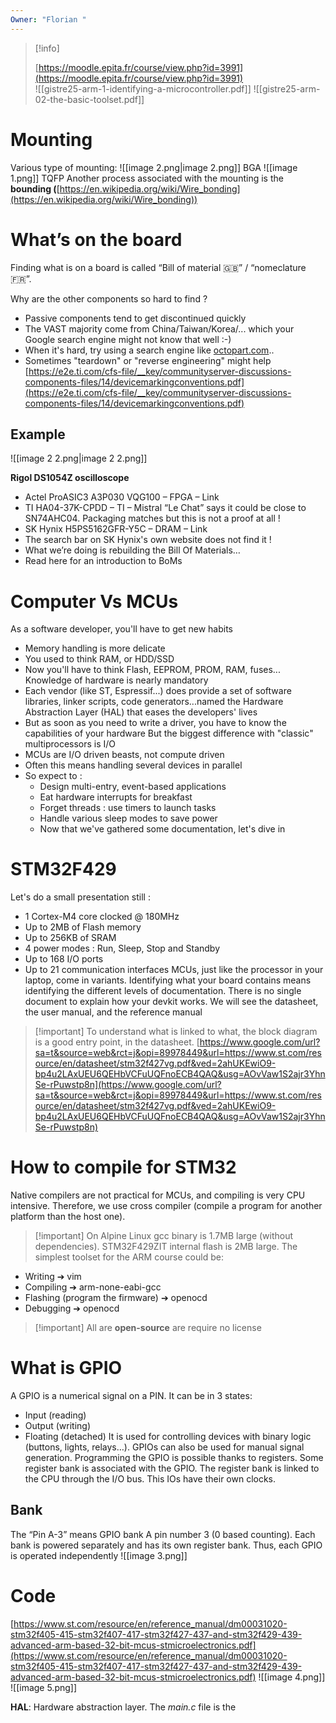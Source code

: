 ```yaml
---
Owner: "Florian "
---
```

> [!info]  
>  
> [https://moodle.epita.fr/course/view.php?id=3991](https://moodle.epita.fr/course/view.php?id=3991)  
![[gistre25-arm-1-identifying-a-microcontroller.pdf]]
![[gistre25-arm-02-the-basic-toolset.pdf]]
# Mounting
Various type of mounting:
![[image 2.png|image 2.png]]
BGA
![[image 1.png]]
TQFP
Another process associated with the mounting is the **bounding (**[https://en.wikipedia.org/wiki/Wire_bonding](https://en.wikipedia.org/wiki/Wire_bonding))
# What’s on the board
Finding what is on a board is called “Bill of material 🇬🇧” / “nomeclature 🇫🇷”.
  
Why are the other components so hard to find ?
- Passive components tend to get discontinued quickly
- The VAST majority come from China/Taiwan/Korea/... which your Google search engine might not know that well :-)
- When it's hard, try using a search engine like [octopart.com](http://octopart.com/)..
- Sometimes "teardown" or "reverse engineering" might help
[https://e2e.ti.com/cfs-file/__key/communityserver-discussions-components-files/14/devicemarkingconventions.pdf](https://e2e.ti.com/cfs-file/__key/communityserver-discussions-components-files/14/devicemarkingconventions.pdf)
## Example
![[image 2 2.png|image 2 2.png]]
  
**Rigol DS1054Z oscilloscope**
- Actel ProASIC3 A3P030 VQG100 – FPGA – Link
- TI HA04-37K-CPDD – TI – Mistral “Le Chat” says it could be close to SN74AHC04. Packaging matches but this is not a proof at all !
- SK Hynix H5PS5162GFR-Y5C – DRAM – Link
- The search bar on SK Hynix's own website does not find it !
- What we’re doing is rebuilding the Bill Of Materials…
- Read here for an introduction to BoMs
# Computer Vs MCUs
As a software developer, you'll have to get new habits
- Memory handling is more delicate
- You used to think RAM, or HDD/SSD
- Now you'll have to think Flash, EEPROM, PROM, RAM, fuses... Knowledge of hardware is nearly mandatory
- Each vendor (like ST, Espressif...) does provide a set of software libraries, linker scripts, code generators...named the Hardware Abstraction Layer (HAL) that eases the developers' lives
- But as soon as you need to write a driver, you have to know the  
    capabilities of your hardware
But the biggest difference with "classic" multiprocessors is I/O
- MCUs are I/O driven beasts, not compute driven
- Often this means handling several devices in parallel
- So expect to :
    - Design multi-entry, event-based applications
    - Eat hardware interrupts for breakfast
    - Forget threads : use timers to launch tasks
    - Handle various sleep modes to save power
    - Now that we've gathered some documentation, let's dive in
  
# STM32F429
Let's do a small presentation still :
- 1 Cortex-M4 core clocked @ 180MHz
- Up to 2MB of Flash memory
- Up to 256KB of SRAM
- 4 power modes : Run, Sleep, Stop and Standby
- Up to 168 I/O ports
- Up to 21 communication interfaces
MCUs, just like the processor in your laptop, come in variants. Identifying what your board contains means identifying the different levels of documentation. There is no single document to explain how your devkit works. We will see the datasheet, the user manual, and the reference manual

> [!important] To understand what is linked to what, the block diagram is a good entry point, in the datasheet.
[https://www.google.com/url?sa=t&source=web&rct=j&opi=89978449&url=https://www.st.com/resource/en/datasheet/stm32f427vg.pdf&ved=2ahUKEwiO9-bp4u2LAxUEU6QEHbVCFuUQFnoECB4QAQ&usg=AOvVaw1S2ajr3YhnSe-rPuwstp8n](https://www.google.com/url?sa=t&source=web&rct=j&opi=89978449&url=https://www.st.com/resource/en/datasheet/stm32f427vg.pdf&ved=2ahUKEwiO9-bp4u2LAxUEU6QEHbVCFuUQFnoECB4QAQ&usg=AOvVaw1S2ajr3YhnSe-rPuwstp8n)
# How to compile for STM32
Native compilers are not practical for MCUs, and compiling is very CPU intensive. Therefore, we use cross compiler (compile a program for another platform than the host one).

> [!important] On Alpine Linux gcc binary is 1.7MB large (without dependencies). STM32F429ZIT internal flash is 2MB large.
The simplest toolset for the ARM course could be:
- Writing ➔ vim
- Compiling ➔ arm-none-eabi-gcc
- Flashing (program the firmware) ➔ openocd
- Debugging ➔ openocd

> [!important] All are **open-source** are require no license
# What is GPIO
A GPIO is a numerical signal on a PIN. It can be in 3 states:
- Input (reading)
- Output (writing)
- Floating (detached)
It is used for controlling devices with binary logic (buttons, lights, relays…). GPIOs can also be used for manual signal generation.
Programming the GPIO is possible thanks to registers. Some register bank is associated with the GPIO. The register bank is linked to the CPU through the I/O bus. This IOs have their own clocks.
## Bank
The “Pin A-3” means GPIO bank A pin number 3 (0 based counting). Each bank is powered separately and has its own register bank. Thus, each GPIO is operated independently
![[image 3.png]]
# Code
[https://www.st.com/resource/en/reference_manual/dm00031020-stm32f405-415-stm32f407-417-stm32f427-437-and-stm32f429-439-advanced-arm-based-32-bit-mcus-stmicroelectronics.pdf](https://www.st.com/resource/en/reference_manual/dm00031020-stm32f405-415-stm32f407-417-stm32f427-437-and-stm32f429-439-advanced-arm-based-32-bit-mcus-stmicroelectronics.pdf)
![[image 4.png]]
![[image 5.png]]
  
**HAL**: Hardware abstraction layer.
The _main.c_ file is the